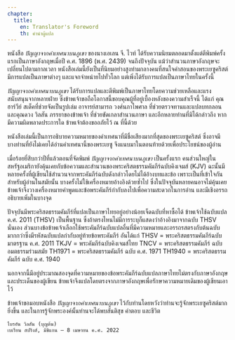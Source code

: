 ```yaml
---
chapter:
  title:
    en: Translator's Foreword
    th: คำนำผู้แปล
---
```

หนังสือ *ปัญญาจากคำเทศนาบนภูเขา* ของนางเอเลน จี. ไวท์ ได้รับความนิยมตลอดมาตั้งแต่ตีพิมพ์ครั้งแรกเป็นภาษาอังกฤษเมื่อปี ค.ศ. 1896 (พ.ศ. 2439) จนถึงปัจจุบัน แม้ว่าสำนวนภาษาอังกฤษจะเปลี่ยนไปตามกาลเวลา หนังสือเล่มนี้ยังเป็นที่นิยมอย่างสูงท่ามกลางคนที่สนใจคำสอนของพระเยซูคริสต์ มีการแปลเป็นภาษาต่างๆ และแจกจำหน่ายไปทั่วโลก แต่เพิ่งได้รับการแปลเป็นภาษาไทยในครั้งนี้

*ปัญญาจากคำเทศนาบนภูเขา* ได้รับการแปลและตีพิมพ์เป็นภาษาไทยโดยความช่วยเหลือและแรงสนับสนุนจากหลายฝ่าย ซึ่งข้าพเจ้าขอถือโอกาสนี้ขอบคุณผู้ที่อยู่เบื้องหลังของความสำเร็จนี้ ได้แก่ คุณฮาร์วีย์ สเต็คที่ช่วยจัดเป็นรูปเล่ม อาจารย์สามารถ วงศ์นภาไพศาล ที่ช่วยตรวจทานและแปลบทกลอน และคุณดวง วิลสัน ภรรยาของข้าพเจ้า ที่ช่วยขัดเกลาสำนวนภาษา และอีกหลายท่านที่มิได้กล่าวถึง หากมีความผิดพลาดประการใด ข้าพเจ้าต้องขออภัยไว้ ณ ที่นี้ด้วย

หนังสือเล่มนี้เป็นการอธิบายความหมายของคำเทศนาที่มีชื่อเสียงมากที่สุดของพระเยซูคริสต์ ซึ่งอาจมีบางท่านที่ยังไม่เคยได้อ่านคำเทศนานี้ของพระเยซู จึงแนบมาในตอนท้ายด้วยเพื่อประโยชน์ของผู้อ่าน

เมื่อร้อยยี่สิบกว่าปีที่แล้วตอนที่จัดพิมพ์ *ปัญญาจากคำเทศนาบนภูเขา* เป็นครั้งแรก คนส่วนใหญ่ในสหรัฐอเมริกายังคุ้นเคยกับข้อความและสำนวนของพระคริสตธรรมคัมภีร์ฉบับคิงเจมส์ (KJV) ฉะนั้นมีหลายครั้งที่ผู้เขียนใช้สำนวนจากพระคัมภีร์ฉบับดังกล่าวโดยไม่ได้อ้างบทและข้อ เพราะเป็นที่เข้าใจกันสำหรับผู้อ่านในสมัยนั้น บางครั้งไม่ใช้เครื่องหมายอ้างอิงด้วยซ้ำไป ซึ่งในปัจจุบันหลายคนอาจไม่คุ้นเคย ข้าพเจ้าจึงวางเครื่องหมายคำพูดและข้อพระคัมภีร์กำกับลงไปเพื่อความสะดวกในการอ่าน และมีเชิงอรรถอธิบายเพิ่มในบางจุด

ปัจจุบันมีพระคริสตธรรมคัมภีร์ที่แปลเป็นภาษาไทยอยู่อย่างน้อยเจ็ดฉบับที่หาซื้อได้ ข้าพเจ้าใช้ฉบับแปล ค.ศ. 2011 (THSV) เป็นพื้นฐาน ซึ่งถ้าตรงไหนไม่มีการระบุก็แสดงว่าอ้างอิงมาจากฉบับ THSV นั่นเอง ส่วนบางข้อข้าพเจ้าเลือกใช้พระคัมภีร์ฉบับแปลอื่นที่มีความหมายและอรรถรสตรงกับต้นฉบับมากกว่าซึ่งมีรหัสฉบับแปลกำกับอยู่ท้ายข้อพระคัมภีร์ อันได้แก่
    THSV = พระคริสตธรรมคัมภีร์ฉบับมาตรฐาน ค.ศ. 2011
    TKJV = พระคัมภีร์ฉบับคิงเจมส์ไทย
    TNCV = พระคริสตธรรมคัมภีร์ ฉบับอมตธรรมร่วมสมัย
    TH1971 = พระคริสตธรรมคัมภีร์ ฉบับ ค.ศ. 1971
    TH1940 = พระคริสตธรรมคัมภีร์ ฉบับ ค.ศ. 1940

นอกจากนี้มีอยู่ประมาณสองจุดที่ความหมายของข้อพระคัมภีร์ฉบับแปลภาษาไทยไม่ตรงกับภาษาอังกฤษและประเด็นของผู้เขียน ข้าพเจ้าจึงแปลโดยตรงจากภาษาอังกฤษเพื่อรักษาความหมายเดิมของผู้เขียนเอาไว้

ข้าพเจ้าขอมอบหนังสือ *ปัญญาจากคำเทศนาบนภูเขา* ไว้กับท่านโดยหวังว่าท่านจะรู้จักพระเยซูคริสต์มากยิ่งขึ้น และในการรู้จักพระองค์นั้นท่านจะได้พบสันติสุข คำตอบ และชีวิต

    ไบรอัน วิลสัน (บุญต้น)
    เบเรียน สปริงส์, มิชิแกน — 8 เมษายน ค.ศ. 2022

